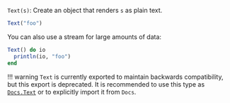 `Text(s)`: Create an object that renders `s` as plain text.

```julia
Text("foo")
```

You can also use a stream for large amounts of data:

```julia
Text() do io
  println(io, "foo")
end
```

!!! warning
    `Text` is currently exported to maintain backwards compatibility, but this export is deprecated. It is recommended to use this type as [`Docs.Text`](@ref) or to explicitly import it from `Docs`.

